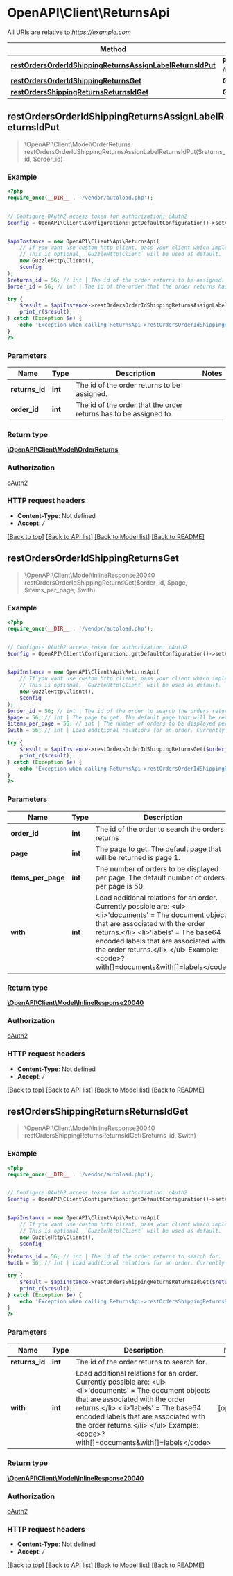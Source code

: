 # OpenAPI\Client\ReturnsApi

All URIs are relative to *https://example.com*

Method | HTTP request | Description
------------- | ------------- | -------------
[**restOrdersOrderIdShippingReturnsAssignLabelReturnsIdPut**](ReturnsApi.md#restOrdersOrderIdShippingReturnsAssignLabelReturnsIdPut) | **PUT** /rest/orders/{orderId}/shipping/returns/assign_label/{returnsId} | 
[**restOrdersOrderIdShippingReturnsGet**](ReturnsApi.md#restOrdersOrderIdShippingReturnsGet) | **GET** /rest/orders/{orderId}/shipping/returns | 
[**restOrdersShippingReturnsReturnsIdGet**](ReturnsApi.md#restOrdersShippingReturnsReturnsIdGet) | **GET** /rest/orders/shipping/returns/{returnsId} | 



## restOrdersOrderIdShippingReturnsAssignLabelReturnsIdPut

> \OpenAPI\Client\Model\OrderReturns restOrdersOrderIdShippingReturnsAssignLabelReturnsIdPut($returns_id, $order_id)



### Example

```php
<?php
require_once(__DIR__ . '/vendor/autoload.php');


// Configure OAuth2 access token for authorization: oAuth2
$config = OpenAPI\Client\Configuration::getDefaultConfiguration()->setAccessToken('YOUR_ACCESS_TOKEN');


$apiInstance = new OpenAPI\Client\Api\ReturnsApi(
    // If you want use custom http client, pass your client which implements `GuzzleHttp\ClientInterface`.
    // This is optional, `GuzzleHttp\Client` will be used as default.
    new GuzzleHttp\Client(),
    $config
);
$returns_id = 56; // int | The id of the order returns to be assigned.
$order_id = 56; // int | The id of the order that the order returns has to be assigned to.

try {
    $result = $apiInstance->restOrdersOrderIdShippingReturnsAssignLabelReturnsIdPut($returns_id, $order_id);
    print_r($result);
} catch (Exception $e) {
    echo 'Exception when calling ReturnsApi->restOrdersOrderIdShippingReturnsAssignLabelReturnsIdPut: ', $e->getMessage(), PHP_EOL;
}
?>
```

### Parameters


Name | Type | Description  | Notes
------------- | ------------- | ------------- | -------------
 **returns_id** | **int**| The id of the order returns to be assigned. |
 **order_id** | **int**| The id of the order that the order returns has to be assigned to. |

### Return type

[**\OpenAPI\Client\Model\OrderReturns**](../Model/OrderReturns.md)

### Authorization

[oAuth2](../../README.md#oAuth2)

### HTTP request headers

- **Content-Type**: Not defined
- **Accept**: */*

[[Back to top]](#) [[Back to API list]](../../README.md#documentation-for-api-endpoints)
[[Back to Model list]](../../README.md#documentation-for-models)
[[Back to README]](../../README.md)


## restOrdersOrderIdShippingReturnsGet

> \OpenAPI\Client\Model\InlineResponse20040 restOrdersOrderIdShippingReturnsGet($order_id, $page, $items_per_page, $with)



### Example

```php
<?php
require_once(__DIR__ . '/vendor/autoload.php');


// Configure OAuth2 access token for authorization: oAuth2
$config = OpenAPI\Client\Configuration::getDefaultConfiguration()->setAccessToken('YOUR_ACCESS_TOKEN');


$apiInstance = new OpenAPI\Client\Api\ReturnsApi(
    // If you want use custom http client, pass your client which implements `GuzzleHttp\ClientInterface`.
    // This is optional, `GuzzleHttp\Client` will be used as default.
    new GuzzleHttp\Client(),
    $config
);
$order_id = 56; // int | The id of the order to search the orders returns
$page = 56; // int | The page to get. The default page that will be returned is page 1.
$items_per_page = 56; // int | The number of orders to be displayed per page. The default number of orders per page is 50.
$with = 56; // int | Load additional relations for an order. Currently possible are:  <ul>  <li>'documents' = The document objects that are associated with the order returns.</li>  <li>'labels' = The base64 encoded labels that are associated with the order returns.</li>  </ul>  Example: <code>?with[]=documents&with[]=labels</code>

try {
    $result = $apiInstance->restOrdersOrderIdShippingReturnsGet($order_id, $page, $items_per_page, $with);
    print_r($result);
} catch (Exception $e) {
    echo 'Exception when calling ReturnsApi->restOrdersOrderIdShippingReturnsGet: ', $e->getMessage(), PHP_EOL;
}
?>
```

### Parameters


Name | Type | Description  | Notes
------------- | ------------- | ------------- | -------------
 **order_id** | **int**| The id of the order to search the orders returns |
 **page** | **int**| The page to get. The default page that will be returned is page 1. | [optional]
 **items_per_page** | **int**| The number of orders to be displayed per page. The default number of orders per page is 50. | [optional]
 **with** | **int**| Load additional relations for an order. Currently possible are:  &lt;ul&gt;  &lt;li&gt;&#39;documents&#39; &#x3D; The document objects that are associated with the order returns.&lt;/li&gt;  &lt;li&gt;&#39;labels&#39; &#x3D; The base64 encoded labels that are associated with the order returns.&lt;/li&gt;  &lt;/ul&gt;  Example: &lt;code&gt;?with[]&#x3D;documents&amp;with[]&#x3D;labels&lt;/code&gt; | [optional]

### Return type

[**\OpenAPI\Client\Model\InlineResponse20040**](../Model/InlineResponse20040.md)

### Authorization

[oAuth2](../../README.md#oAuth2)

### HTTP request headers

- **Content-Type**: Not defined
- **Accept**: */*

[[Back to top]](#) [[Back to API list]](../../README.md#documentation-for-api-endpoints)
[[Back to Model list]](../../README.md#documentation-for-models)
[[Back to README]](../../README.md)


## restOrdersShippingReturnsReturnsIdGet

> \OpenAPI\Client\Model\InlineResponse20040 restOrdersShippingReturnsReturnsIdGet($returns_id, $with)



### Example

```php
<?php
require_once(__DIR__ . '/vendor/autoload.php');


// Configure OAuth2 access token for authorization: oAuth2
$config = OpenAPI\Client\Configuration::getDefaultConfiguration()->setAccessToken('YOUR_ACCESS_TOKEN');


$apiInstance = new OpenAPI\Client\Api\ReturnsApi(
    // If you want use custom http client, pass your client which implements `GuzzleHttp\ClientInterface`.
    // This is optional, `GuzzleHttp\Client` will be used as default.
    new GuzzleHttp\Client(),
    $config
);
$returns_id = 56; // int | The id of the order returns to search for.
$with = 56; // int | Load additional relations for an order. Currently possible are:  <ul>  <li>'documents' = The document objects that are associated with the order returns.</li>  <li>'labels' = The base64 encoded labels that are associated with the order returns.</li>  </ul>  Example: <code>?with[]=documents&with[]=labels</code>

try {
    $result = $apiInstance->restOrdersShippingReturnsReturnsIdGet($returns_id, $with);
    print_r($result);
} catch (Exception $e) {
    echo 'Exception when calling ReturnsApi->restOrdersShippingReturnsReturnsIdGet: ', $e->getMessage(), PHP_EOL;
}
?>
```

### Parameters


Name | Type | Description  | Notes
------------- | ------------- | ------------- | -------------
 **returns_id** | **int**| The id of the order returns to search for. |
 **with** | **int**| Load additional relations for an order. Currently possible are:  &lt;ul&gt;  &lt;li&gt;&#39;documents&#39; &#x3D; The document objects that are associated with the order returns.&lt;/li&gt;  &lt;li&gt;&#39;labels&#39; &#x3D; The base64 encoded labels that are associated with the order returns.&lt;/li&gt;  &lt;/ul&gt;  Example: &lt;code&gt;?with[]&#x3D;documents&amp;with[]&#x3D;labels&lt;/code&gt; | [optional]

### Return type

[**\OpenAPI\Client\Model\InlineResponse20040**](../Model/InlineResponse20040.md)

### Authorization

[oAuth2](../../README.md#oAuth2)

### HTTP request headers

- **Content-Type**: Not defined
- **Accept**: */*

[[Back to top]](#) [[Back to API list]](../../README.md#documentation-for-api-endpoints)
[[Back to Model list]](../../README.md#documentation-for-models)
[[Back to README]](../../README.md)

